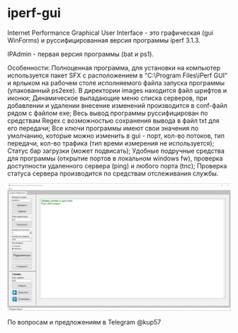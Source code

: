 # iperf-gui
Internet Performance Graphical User Interface - это графическая (gui WinForms) и руссифицированная версия программы iperf 3.1.3. 

IPAdmin - первая версия программы (bat и ps1).

Особенности:
Полноценная программа, для установки на компьютер используется пакет SFX с расположением в "C:\Program Files\iPerf GUI" и ярлыком на рабочем столе исполняемого файла запуска программы (упакованный ps2exe). В директории images находится файл шрифтов и иконки;
Динамическое выпадающие меню списка серверов, при добавлении и удалении внесение изменений производится в conf-файл рядом с файлом exe;
Весь вывод программы руссифицирован по средствам Regex с возможностью сохранения вывода в файл txt для его передачи;
Все ключи программы имеют свои значения по умолчанию, которые можно изменить в gui - порт, кол-во потоков, тип передачи, кол-во трафика (тип времи измерения не используется);
Статус бар загрузки (может подвисать);
Удобные подручные средства для программы (открытие портов в локальном windows fw), проверка доступности удаленного сервера (ping) и любого порта (tnc);
Проверка статуса сервера производится по средствам отслеживания службы.

![Image alt](https://github.com/Lifailon/iperf-gui/blob/rsa/Interface-iperf-GUI.jpg)

По вопросам и предложениям в Telegram @kup57
